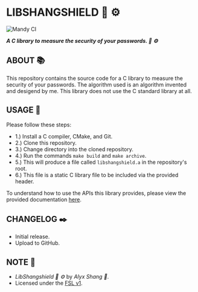 # LIBSHANGSHIELD :dragon: :gear:

![Mandy CI](https://github.com/alyxshang/libshangshield/actions/workflows/clang.yml/badge.svg)

***A C library to measure the security of your passwords. :dragon: :gear:***

## ABOUT :books:

This repository contains the source code for a C library to measure the
security of your passwords. The algorithm used is an algorithm invented
and desigend by me. This library does not use the C standard library at
all.

## USAGE :hammer:

Please follow these steps: 

- 1.) Install a C compiler, CMake, and Git.
- 2.) Clone this repository.
- 3.) Change directory into the cloned repository.
- 4.) Run the commands `make build` and `make archive`.
- 5.) This will produce a file called `libshangshield.a` in the repository's root.
- 6.) This file is a static C library file to be included via the provided header.

To understand how to use the APIs this library provides, please view the
provided documentation [here](https://alyxshang.github.io/libshangshield).

## CHANGELOG :black_nib:

- Initial release.
- Upload to GitHub.

## NOTE :scroll:

- *LibShangshield :dragon: :gear:* by *Alyx Shang :black_heart:*.
- Licensed under the [FSL v1](https://github.com/alyxshang/fair-software-license).
